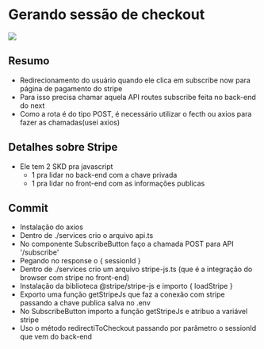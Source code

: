 # Gerando sessão de checkout

![](https://imgur.com/teFKdXi.gif)

## Resumo
* Redirecionamento do usuário quando ele clica em subscribe now para página de pagamento do stripe
* Para isso precisa chamar aquela API routes subscribe feita no back-end do next
* Como a rota é do tipo POST, é necessário utilizar o fecth ou axios para fazer as chamadas(usei axios)

## Detalhes sobre Stripe
* Ele tem 2 SKD pra javascript
  - 1 pra lidar no back-end com a chave privada
  - 1 pra lidar no front-end com as informações publicas

## Commit 
* Instalação do axios
* Dentro de ./services crio o arquivo api.ts 
* No componente SubscribeButton faço a chamada POST para API '/subscribe'
* Pegando no response o { sessionId }
* Dentro de ./services crio um arquivo stripe-js.ts (que é a integração do browser com stripe no front-end)
* Instalação da biblioteca @stripe/stripe-js e importo { loadStripe }
* Exporto uma função getStripeJs que faz a conexão com stripe passando a chave publica salva no .env
* No SubscribeButton importo a função getStripeJs e atribuo a variável stripe
* Uso o método redirectiToCheckout passando por parâmetro o sessionId que vem do back-end



